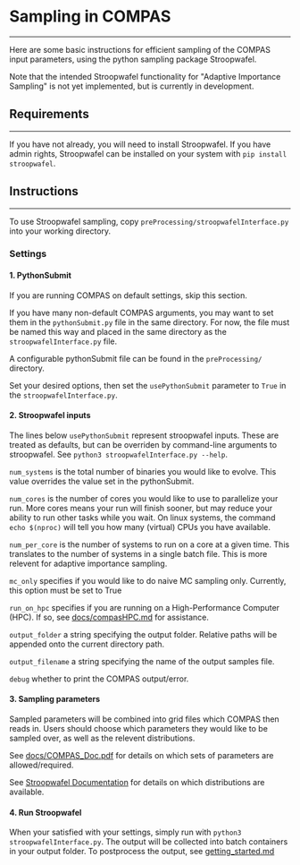 # Sampling in COMPAS

------------

Here are some basic instructions for efficient sampling of the COMPAS input parameters, using the python sampling package Stroopwafel.

Note that the intended Stroopwafel functionality for "Adaptive Importance Sampling" is not yet implemented, but is currently in development.

## Requirements

--------------

If you have not already, you will need to install Stroopwafel. If you have admin rights, Stroopwafel can be installed on your system with `pip install stroopwafel`. 


## Instructions

---------------

To use Stroopwafel sampling, copy `preProcessing/stroopwafelInterface.py` into your working directory. 


### Settings

#### 1. PythonSubmit

If you are running COMPAS on default settings, skip this section. 

If you have many non-default COMPAS arguments, you may want to set them in the
`pythonSubmit.py` file in the same directory. For now, the file must be named this way 
and placed in the same directory as the `stroopwafelInterface.py` file. 

A configurable pythonSubmit file can be found in the `preProcessing/` directory.

Set your desired options, then set the `usePythonSubmit` parameter to `True` 
in the `stroopwafelInterface.py`.

#### 2. Stroopwafel inputs

The lines below `usePythonSubmit` represent stroopwafel inputs. These are treated as
defaults, but can be overriden by command-line arguments to stroopwafel. 
See `python3 stroopwafelInterface.py --help`.

`num_systems` is the total number of binaries you would like to evolve. 
This value overrides the value set in the pythonSubmit.

`num_cores` is the number of cores you would like to use to parallelize your run. More cores means your run will finish sooner, but may reduce your ability to run other tasks while you wait. On linux systems, the command `echo $(nproc)` will tell you how many (virtual) CPUs you have available.

`num_per_core` is the number of systems to run on a core at a given time. This translates to the number of systems in a single batch file. This is more relevent for adaptive importance sampling.

`mc_only` specifies if you would like to do naive MC sampling only. Currently, this option must be set to True

`run_on_hpc` specifies if you are running on a High-Performance Computer (HPC). 
If so, see [docs/compasHPC.md](compasHPC.md) for assistance.

`output_folder` a string specifying the output folder. Relative paths will be appended onto the current directory path.

`output_filename` a string specifying the name of the output samples file.

`debug` whether to print the COMPAS output/error.

#### 3. Sampling parameters

Sampled parameters will be combined into grid files which COMPAS then reads in. 
Users should choose which parameters they would like to be sampled over, as well as
the relevent distributions. 

See [docs/COMPAS_Doc.pdf](COMPAS_Doc.pdf) for details on which sets of 
parameters are allowed/required. 

See [Stroopwafel Documentation](https://github.com/lokiysh/stroopwafel) for details on which distributions are available.

#### 4. Run Stroopwafel

When your satisfied with your settings, simply run with `python3 stroopwafelInterface.py`. The output will be collected into batch containers in your output folder. 
To postprocess the output, see [getting_started.md](getting_started.md)


